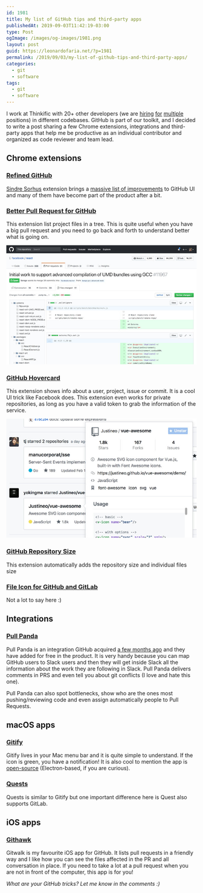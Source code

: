 ```yaml
---
id: 1981
title: My list of GitHub tips and third-party apps
publishedAt: 2019-09-03T11:42:19-03:00
type: Post
ogImage: /images/og-images/1981.png
layout: post
guid: https://leonardofaria.net/?p=1981
permalink: /2019/09/03/my-list-of-github-tips-and-third-party-apps/
categories:
  - git
  - software
tags:
  - git
  - software
---
```

I work at Thinkific with 20+ other developers (we are [hiring](http://bit.ly/thnk-eng-team-lead) [for](http://bit.ly/thnk-eng-lead) [multiple](http://bit.ly/thnk-senior-front-end-engineer) positions) in different codebases. GitHub is part of our toolkit, and I decided to write a post sharing a few Chrome extensions, integrations and third-party apps that help me be productive as an individual contributor and organized as code reviewer and team lead.

## Chrome extensions 

### [Refined GitHub](https://chrome.google.com/webstore/detail/refined-github/hlepfoohegkhhmjieoechaddaejaokhf?hl=en)

[Sindre Sorhus](https://sindresorhus.com/) extension brings a [massive list of improvements](https://github.com/sindresorhus/refined-github#repositories) to GitHub UI and many of them have become part of the product after a bit.

### [Better Pull Request for GitHub](https://chrome.google.com/webstore/detail/better-pull-request-for-g/nfhdjopbhlggibjlimhdbogflgmbiahc?hl=en)

This extension list project files in a tree. This is quite useful when you have a big pull request and you need to go back and forth to understand better what is going on.

<img src="/wp-content/uploads/2019/09/better-pull-request-for-github.jpg" alt="" class="wp-image-1984" />

### [GitHub Hovercard](https://chrome.google.com/webstore/detail/github-hovercard/mmoahbbnojgkclgceahhakhnccimnplk?hl=en)

This extension shows info about a user, project, issue or commit. It is a cool UI trick like Facebook does. This extension even works for private repositories, as long as you have a valid token to grab the information of the service.

<img src="/wp-content/uploads/2019/09/hover-cards.jpg" alt="" class="wp-image-1986" />

### [GitHub Repository Size](https://chrome.google.com/webstore/detail/github-repository-size/apnjnioapinblneaedefcnopcjepgkci?hl=en)

This extension automatically adds the repository size and individual files size

### [File Icon for GitHub and GitLab](https://chrome.google.com/webstore/detail/file-icon-for-github-and/ficfmibkjjnpogdcfhfokmihanoldbfe)

Not a lot to say here :)

## Integrations

### [Pull Panda](https://pullpanda.com/)

Pull Panda is an integration GitHub acquired [a few months ago](https://pullpanda.com/github) and they have added for free in the product. It is very handy because you can map GitHub users to Slack users and then they will get inside Slack all the information about the work they are following in Slack. Pull Panda delivers comments in PRS and even tell you about git conflicts (I love and hate this one).

Pull Panda can also spot bottlenecks, show who are the ones most pushing/reviewing code and even assign automatically people to Pull Requests.

## macOS apps

### [Gitify](https://www.gitify.io/)

Gitify lives in your Mac menu bar and it is quite simple to understand. If the icon is green, you have a notification! It is also cool to mention the app is [open-source](https://github.com/manosim/gitify) (Electron-based, if you are curious). 

### [Quests](https://steamclock.com/quests/)

Quests is similar to Gitify but one important difference here is Quest also supports GitLab.

## iOS apps

### [Githawk](http://githawk.com/)

Gitwalk is my favourite iOS app for GitHub. It lists pull requests in a friendly way and I like how you can see the files affected in the PR and all conversation in place. If you need to take a lot at a pull request when you are not in front of the computer, this app is for you!

_What are your GitHub tricks? Let me know in the comments :)_
